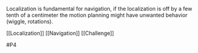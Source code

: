 Localization is fundamental for navigation, if the localization is off by a few tenth of a centimeter the motion planning might have unwanted behavior (wiggle, rotations).

[[Localization]]
[[Navigation]]
[[Challenge]]

#P4 